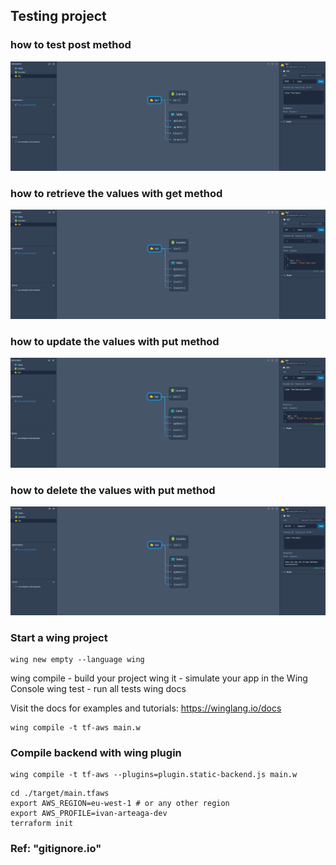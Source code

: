 ## **Testing project**

### **how to test post method**

![alt text](images/test-manual-post.png)

### **how to retrieve the values with get method**

![alt text](images/test-manual-get-all.png)

### **how to update the values with put method**

![alt text](images/test-manual-put-method.png)

### **how to delete the values with put method**

![alt text](images/test-manual-delete-method.png)

### **Start a wing project**

```
wing new empty --language wing
```

wing compile - build your project
wing it - simulate your app in the Wing Console
wing test - run all tests
wing docs

Visit the docs for examples and tutorials: https://winglang.io/docs

```
wing compile -t tf-aws main.w
```

### **Compile backend with wing plugin**

```
wing compile -t tf-aws --plugins=plugin.static-backend.js main.w
```

```
cd ./target/main.tfaws
export AWS_REGION=eu-west-1 # or any other region
export AWS_PROFILE=ivan-arteaga-dev
terraform init
```

### **Ref:** "gitignore.io"
